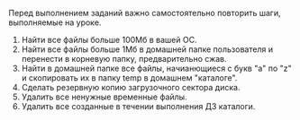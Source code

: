 Перед выполнением заданий важно самостоятельно повторить шаги, выполняемые на уроке.

1) Найти все файлы больше 100Мб в вашей ОС.
2) Найти все файлы больше 1Мб в домашней папке пользователя и перенести в корневую папку, предварительно сжав.
3) Найти в домашней папке все файлы, начианющиеся с букв "a" по "z" и скопировать их в папку temp в домашнем "каталоге".
4) Сделать резервную копию загрузочного сектора диска.  
5) Удалить все ненужные временные файлы.
6) Удалить все созданные в течении выполнения ДЗ каталоги.